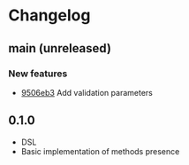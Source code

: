 # Changelog

## main (unreleased)

### New features

- [9506eb3](https://github.com/programyan/strong_interface/commit/9506eb31666628cd6d06a4a4608ca81081a1315b) Add validation parameters

## 0.1.0

- DSL
- Basic implementation of methods presence
